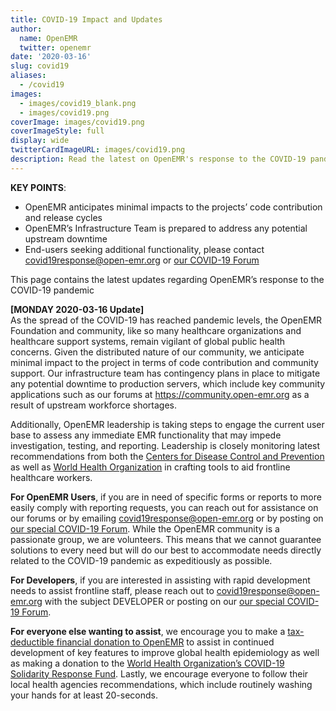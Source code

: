 ```yaml
---
title: COVID-19 Impact and Updates
author:
  name: OpenEMR
  twitter: openemr
date: '2020-03-16'
slug: covid19
aliases:
  - /covid19
images:
  - images/covid19_blank.png
  - images/covid19.png
coverImage: images/covid19.png
coverImageStyle: full
display: wide
twitterCardImageURL: images/covid19.png
description: Read the latest on OpenEMR's response to the COVID-19 pandemic.
---
```


**KEY POINTS**:    

* OpenEMR anticipates minimal impacts to the projects’ code contribution and release cycles
* OpenEMR’s Infrastructure Team is prepared to address any potential upstream downtime
* End-users seeking additional functionality, please contact [covid19response@open-emr.org](mailto:covid19response@open-emr.org) or [our COVID-19 Forum](https://community.open-emr.org/c/covid-19/21)

This page contains the latest updates regarding OpenEMR’s response to the COVID-19 pandemic

**[MONDAY 2020-03-16 Update]**    
As the spread of the COVID-19 has reached pandemic levels, the OpenEMR Foundation and community, like so many healthcare organizations and healthcare support systems, remain vigilant of global public health concerns. Given the distributed nature of our community, we anticipate minimal impact to the project in terms of code contribution and community support. Our infrastructure team has contingency plans in place to mitigate any potential downtime to production servers, which include key community applications such as our forums at https://community.open-emr.org as a result of upstream workforce shortages.

Additionally, OpenEMR leadership is taking steps to engage the current user base to assess any immediate EMR functionality that may impede investigation, testing, and reporting. Leadership is closely monitoring latest recommendations from both the [Centers for Disease Control and Prevention](https://www.cdc.gov/coronavirus/2019-ncov/index.html) as well as [World Health Organization](https://www.who.int/emergencies/diseases/novel-coronavirus-2019) in crafting tools to aid frontline healthcare workers.

**For OpenEMR Users**, if you are in need of specific forms or reports to more easily comply with reporting requests, you can reach out for assistance on our forums or by emailing [covid19response@open-emr.org](mailto:covid19response@open-emr.org) or by posting on [our special COVID-19 Forum](https://community.open-emr.org/c/covid-19/21). While the OpenEMR community is a passionate group, we are volunteers. This means that we cannot guarantee solutions to every need but will do our best to accommodate needs directly related to the COVID-19 pandemic as expeditiously as possible.

**For Developers**, if you are interested in assisting with rapid development needs to assist frontline staff, please reach out to [covid19response@open-emr.org](mailto:covid19response@open-emr.org?subject=DEVELOPER) with the subject DEVELOPER or posting on our [our special COVID-19 Forum](https://community.open-emr.org/c/covid-19/21).

**For everyone else wanting to assist**, we encourage you to make a [tax-deductible financial donation to OpenEMR](https://www.open-emr.org/donate/) to assist in continued development of key features to improve global health epidemiology as well as making a donation to the [World Health Organization’s COVID-19 Solidarity Response Fund](https://www.who.int/emergencies/diseases/novel-coronavirus-2019/donate).
Lastly, we encourage everyone to follow their local health agencies recommendations, which include routinely washing your hands for at least 20-seconds.
